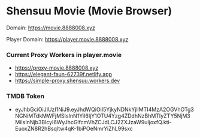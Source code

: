 # Shensuu Movie (Movie Browser)

Domain:
https://movie.8888008.xyz

Player Domain:
https://player.movie.8888008.xyz

### Current Proxy Workers in player.movie
 - https://proxy-movie.8888008.xyz
 - https://elegant-faun-62739f.netlify.app
 - https://simple-proxy.shensuu.workers.dev

### TMDB Token
 - eyJhbGciOiJIUzI1NiJ9.eyJhdWQiOiI5YjkyNDNkYjllMTI4MzA2OGVhOTg3NGNiMTdkMWFjMSIsInN1YiI6IjY1OTU4Yzg4ZDdhNzBhMTIyZTY5NjM3MiIsInNjb3BlcyI6WyJhcGlfcmVhZCJdLCJ2ZXJzaW9uIjoxfQ.kti-EuoxZN8R2hBsqltw4qK-1biPOeNmrYiZhL99sxc
